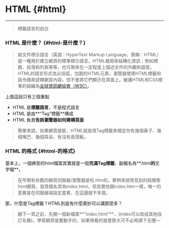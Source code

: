 # HTML {#html}

---

> 標籤語言的自白

### HTML 是什麼？ {#html-是什麼？}

> 超文件標示語言（英語：HyperText Markup Language，簡稱：HTML）是一種用於建立網頁的標準標示語言，HTML被用來結構化資訊：例如標題、段落和列表等等，也可用來在一定程度上描述文件的外觀和語意。HTML的語言形式為尖括弧，包圍的HTML元素，瀏覽器使用HTML標籤和指令碼來詮釋網頁內容，但不會將它們顯示在頁面上。維護HTML和CSS標準的組織為[全球資訊網協會（W3C）](https://www.w3.org/)。

上面這段只有三個重點

* HTML 是**標籤語言**，不是程式語言
* HTML 是由**“Tag”標籤**構成
* HTML 負責**告訴瀏覽器如何建構頁面**

> 簡單來說，如果網頁是臉，HTML就是用Tag標籤來規定你有幾個鼻子、幾個嘴巴、幾個耳朵、有沒有長頭髮。

### HTML 的格式 {#html-的格式}

基本上，一個典型的html檔案其實就是一個**充滿Tag標籤**、副檔名為**.html**的**文字檔**。

> 在早期有些舊的網頁伺服器/瀏覽器是吃.htm的，舉例來說常見到的純靜態html網頁，首頁檔名常為index.html，但其實他跟index.htm一樣，唯一的差異是在伺服器端設定差異，在這邊就不多提。

那，什麼是Tag標籤？HTML到底有什麼奧妙可以講那麼多？

> 翻下一頁之前，先開一個新檔案**"index.html"**，\(index可以改成其他自訂名稱\)。學寫網頁是要動手的，如果用看的就會那大可不必再讀下去摟～




